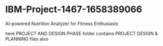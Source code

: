 # IBM-Project-1467-1658389066
AI-powered Nutrition Analyzer for Fitness Enthusiasts


here PROJECT AND DESIGN PHASE folder contains PROJECT DESGIN & PLANNING files also
